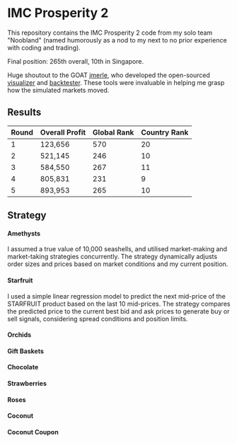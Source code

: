 # IMC Prosperity 2

This repository contains the IMC Prosperity 2 code from my solo team "Noobland" (named humorously as a nod to my next to no prior experience with coding and trading).

Final position: 265th overall, 10th in Singapore.

Huge shoutout to the GOAT [jmerle](https://github.com/jmerle), who developed the open-sourced [visualizer](https://github.com/jmerle/imc-prosperity-2-visualizer) and [backtester](https://github.com/jmerle/imc-prosperity-2-backtester). These tools were invaluable in helping me grasp how the simulated markets moved.

## Results

| Round | Overall Profit | Global Rank | Country Rank |
|-------|----------------|-------------|--------------|
| 1     | 123,656        | 570         | 20           |
| 2     | 521,145        | 246         | 10           |
| 3     | 584,550        | 267         | 11           |
| 4     | 805,831        | 231         | 9            |
| 5     | 893,953        | 265         | 10           |

## Strategy

#### Amethysts
I assumed a true value of 10,000 seashells, and utilised market-making and market-taking strategies concurrently. The strategy dynamically adjusts order sizes and prices based on market conditions and my current position.

#### Starfruit
I used a simple linear regression model to predict the next mid-price of the STARFRUIT product based on the last 10 mid-prices. The strategy compares the predicted price to the current best bid and ask prices to generate buy or sell signals, considering spread conditions and position limits.

#### Orchids


#### Gift Baskets

#### Chocolate

#### Strawberries

#### Roses

#### Coconut

#### Coconut Coupon


